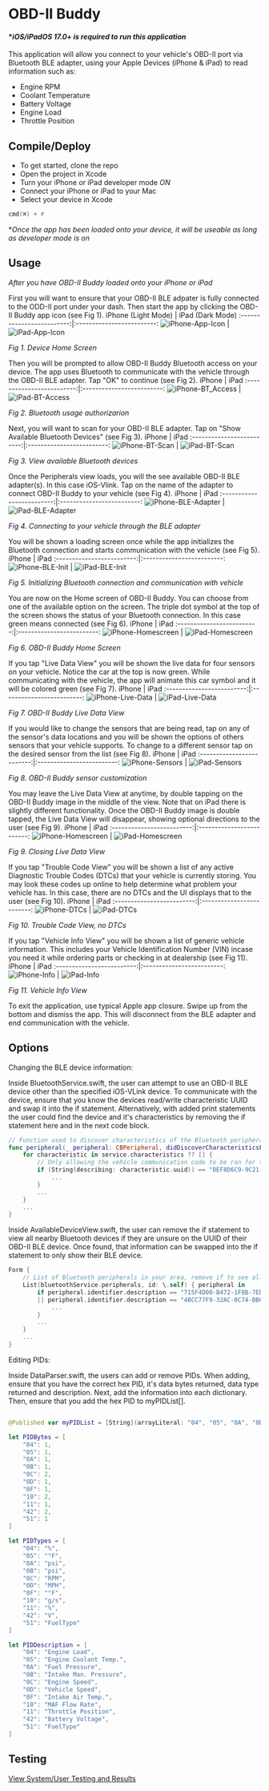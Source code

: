# OBD-II Buddy
#### **iOS/iPadOS 17.0+ is required to run this application*

This application will allow you connect to your vehicle's OBD-II port via Bluetooth BLE adapter, using your Apple Devices (iPhone & iPad) to read information such as:
- Engine RPM
- Coolant Temperature
- Battery Voltage
- Engine Load
- Throttle Position

## Compile/Deploy

- To get started, clone the repo
- Open the project in Xcode
- Turn your iPhone or iPad developer mode *ON*
- Connect your iPhone or iPad to your Mac
- Select your device in Xcode

```Swift
cmd(⌘) + r
```
**Once the app has been loaded onto your device, it will be useable as long as developer mode is on*

## Usage
*After you have OBD-II Buddy loaded onto your iPhone or iPad*

First you will want to ensure that your OBD-II BLE adpater is fully connected to the ODD-II port under your dash. Then start the app by clicking the OBD-II Buddy app icon (see Fig 1).
iPhone (Light Mode) | iPad (Dark Mode)
:-------------------------:|:-------------------------:
![iPhone-App-Icon](https://github.com/rbsquires/CSU-Capstone-Project/blob/main/media/images/OBD-II%20Buddy%20Pictures/iPhone/iPhone%20App%20Icon.png) | ![iPad-App-Icon](https://github.com/rbsquires/CSU-Capstone-Project/blob/main/media/images/OBD-II%20Buddy%20Pictures/iPad/iPad%20App%20Icon.png)

*Fig 1. Device Home Screen*

Then you will be prompted to allow OBD-II Buddy Bluetooth access on your device. The app uses Bluetooth to communicate with the vehicle through the OBD-II BLE adapter. Tap "OK" to continue (see Fig 2).
iPhone | iPad
:-------------------------:|:-------------------------:
![iPhone-BT_Access](https://github.com/rbsquires/CSU-Capstone-Project/blob/main/media/images/OBD-II%20Buddy%20Pictures/iPhone/iPhone%20Bluetooth%20Access.png) | ![iPad-BT-Access](https://github.com/rbsquires/CSU-Capstone-Project/blob/main/media/images/OBD-II%20Buddy%20Pictures/iPad/iPad%20Bluetooth%20Access.png)

*Fig 2. Bluetooth usage authorizarion*

Next, you will want to scan for your OBD-II BLE adapter. Tap on "Show Available Bluetooth Devices" (see Fig 3).
iPhone | iPad
:-------------------------:|:-------------------------:
![iPhone-BT-Scan](https://github.com/rbsquires/CSU-Capstone-Project/blob/main/media/images/OBD-II%20Buddy%20Pictures/iPhone/iPhone%20Main%20Menu.png) | ![iPad-BT-Scan](https://github.com/rbsquires/CSU-Capstone-Project/blob/main/media/images/OBD-II%20Buddy%20Pictures/iPad/iPad%20Main%20Menu.png)

*Fig 3. View available Bluetooth devices*

Once the Peripherals view loads, you will the see available OBD-II BLE adapter(s). In this case iOS-Vlink. Tap on the name of the adapter to connect OBD-II Buddy to your vehicle (see Fig 4).
iPhone | iPad
:-------------------------:|:-------------------------:
![iPhone-BLE-Adapter](https://github.com/rbsquires/CSU-Capstone-Project/blob/main/media/images/OBD-II%20Buddy%20Pictures/iPhone/iPhone%20Bluetooth%20Device.png) | ![iPad-BLE-Adapter](https://github.com/rbsquires/CSU-Capstone-Project/blob/main/media/images/OBD-II%20Buddy%20Pictures/iPad/iPad%20Bluetooth%20Device.png)

*Fig 4. Connecting to your vehicle through the BLE adapter*

You will be shown a loading screen once while the app initializes the Bluetooth connection and starts communication with the vehicle (see Fig 5).
iPhone | iPad
:-------------------------:|:-------------------------:
![iPhone-BLE-Init](https://github.com/rbsquires/CSU-Capstone-Project/blob/main/media/images/OBD-II%20Buddy%20Pictures/iPhone/iPhone%20Initializing%20Bluetooth.png) | ![iPad-BLE-Init](https://github.com/rbsquires/CSU-Capstone-Project/blob/main/media/images/OBD-II%20Buddy%20Pictures/iPad/iPad%20Initializing%20Bluetooth.png)

*Fig 5. Initializing Bluetooth connection and communication with vehicle*

You are now on the Home screen of OBD-II Buddy. You can choose from one of the available option on the screen. The triple dot symbol at the top of the screen shows the status of your Bluetooth connection. In this case green means connected (see Fig 6).
iPhone | iPad
:-------------------------:|:-------------------------:
![iPhone-Homescreen](https://github.com/rbsquires/CSU-Capstone-Project/blob/main/media/images/OBD-II%20Buddy%20Pictures/iPhone/iPhone%20Connected%20Bluetooth.png) | ![iPad-Homescreen](https://github.com/rbsquires/CSU-Capstone-Project/blob/main/media/images/OBD-II%20Buddy%20Pictures/iPad/iPad%20Connected%20Bluetooth.png)

*Fig 6. OBD-II Buddy Home Screen*

If you tap "Live Data View" you will be shown the live data for four sensors on your vehicle. Notice the car at the top is now green. While communicating with the vehicle, the app will animate this car symbol and it will be colored green (see Fig 7).
iPhone | iPad
:-------------------------:|:-------------------------:
![iPhone-Live-Data](https://github.com/rbsquires/CSU-Capstone-Project/blob/main/media/images/OBD-II%20Buddy%20Pictures/iPhone/iPhone%20Live%20Data.png) | ![iPad-Live-Data](https://github.com/rbsquires/CSU-Capstone-Project/blob/main/media/images/OBD-II%20Buddy%20Pictures/iPad/iPad%20Live%20Data.png)

*Fig 7. OBD-II Buddy Live Data View*

If you would like to change the sensors that are being read, tap on any of the sensor's data locations and you will be shown the options of others sensors that your vehicle supports. To change to a different sensor tap on the desired sensor from the list (see Fig 8).
iPhone | iPad
:-------------------------:|:-------------------------:
![iPhone-Sensors](https://github.com/rbsquires/CSU-Capstone-Project/blob/main/media/images/OBD-II%20Buddy%20Pictures/iPhone/iPhone%20Sensor%20Select.png) | ![iPad-Sensors](https://github.com/rbsquires/CSU-Capstone-Project/blob/main/media/images/OBD-II%20Buddy%20Pictures/iPad/iPad%20Sensor%20Select.png)

*Fig 8. OBD-II Buddy sensor customization*

You may leave the Live Data View at anytime, by double tapping on the OBD-II Buddy image in the middle of the view. Note that on iPad there is slightly different functionality. Once the OBD-II Buddy image is double tapped, the Live Data View will disappear, showing optional directions to the user (see Fig 9).
iPhone | iPad
:-------------------------:|:-------------------------:
![iPhone-Homescreen](https://github.com/rbsquires/CSU-Capstone-Project/blob/main/media/images/OBD-II%20Buddy%20Pictures/iPhone/iPhone%20Connected%20Bluetooth.png) | ![iPad-Homescreen](https://github.com/rbsquires/CSU-Capstone-Project/blob/main/media/images/OBD-II%20Buddy%20Pictures/iPad/iPad%20Home%20Screen.png)

*Fig 9. Closing Live Data View*

If you tap "Trouble Code View" you will be shown a list of any active Diagnostic Trouble Codes (DTCs) that your vehicle is currently storing. You may look these codes up online to help determine what problem your vehicle has. In this case, there are no DTCs and the UI displays that to the user (see Fig 10).
iPhone | iPad
:-------------------------:|:-------------------------:
![iPhone-DTCs](https://github.com/rbsquires/CSU-Capstone-Project/blob/main/media/images/OBD-II%20Buddy%20Pictures/iPhone/iPhone%20No%20Trouble%20Codes.png) | ![iPad-DTCs](https://github.com/rbsquires/CSU-Capstone-Project/blob/main/media/images/OBD-II%20Buddy%20Pictures/iPad/iPad%20No%20Trouble%20Codes.png)

*Fig 10. Trouble Code View, no DTCs*

If you tap "Vehicle Info View" you will be shown a list of generic vehicle information. This includes your Vehicle Identification Number (VIN) incase you need it while ordering parts or checking in at dealership (see Fig 11).
iPhone | iPad
:-------------------------:|:-------------------------:
![iPhone-Info](https://github.com/rbsquires/CSU-Capstone-Project/blob/main/media/images/OBD-II%20Buddy%20Pictures/iPhone/iPhone%20Vehicle%20Info.png) | ![iPad-Info](https://github.com/rbsquires/CSU-Capstone-Project/blob/main/media/images/OBD-II%20Buddy%20Pictures/iPad/iPad%20Vehicle%20Info.png)

*Fig 11. Vehicle Info View*

To exit the application, use typical Apple app closure. Swipe up from the bottom and dismiss the app. This will disconnect from the BLE adapter and end communication with the vehicle.

## Options
Changing the BLE device information:

Inside BluetoothService.swift, the user can attempt to use an OBD-II BLE device other than the specified iOS-VLink device. To communicate with the device, ensure that you know the devices read/write characteristic UUID and swap it into the if statement. Alternatively, with added print statements the user could find the device and it's characteristics by removing the if statement here and in the next code block.
```Swift
// Function used to discover characteristics of the Bluetooth peripherals in your area
func peripheral(_ peripheral: CBPeripheral, didDiscoverCharacteristicsFor service: CBService, error: Error?) {
    for characteristic in service.characteristics ?? [] {
        // Only allowing the vehicle communication code to be ran for the iOS-Vlink BLE device
        if (String(describing: characteristic.uuid)) == "BEF8D6C9-9C21-4C9E-B632-BD58C1009F9F" {
            ...
        }
        ...
    }
    ...
}
```

Inside AvailableDeviceView.swift, the user can remove the if statement to view all nearby Bluetooth devices if they are unsure on the UUID of their OBD-II BLE device. Once found, that information can be swapped into the if statement to only show their BLE device.
```Swift
Form {
    // List of Bluetooth peripherals in your area, remove if to see all devices
    List(bluetoothService.peripherals, id: \.self) { peripheral in
        if peripheral.identifier.description == "715F4D00-B472-1F8B-7ED0-4F10B542017E" 
        || peripheral.identifier.description == "4BCC77F9-32AC-0C74-BB65-365ECF59F447" {
            ...
        }
        ...
    }
    ...
}
```

Editing PIDs:

Inside DataParser.swift, the users can add or remove PIDs. When adding, ensure that you have the correct hex PID, it's data bytes returned, data type returned and description. Next, add the information into each dictionary. Then, ensure that you add the hex PID to myPIDList[].

```Swift

@Published var myPIDList = [String](arrayLiteral: "04", "05", "0A", "0B", "0C", "0D", "0F", "10", "11", "42", "51")

let PIDBytes = [
    "04": 1,
    "05": 1,
    "0A": 1,
    "0B": 1,
    "0C": 2,
    "0D": 1,
    "0F": 1,
    "10": 2,
    "11": 1,
    "42": 2,
    "51": 1
]

let PIDTypes = [
    "04": "%",
    "05": "°F",
    "0A": "psi",
    "0B": "psi",
    "0C": "RPM",
    "0D": "MPH",
    "0F": "°F",
    "10": "g/s",
    "11": "%",
    "42": "V",
    "51": "FuelType"
]

let PIDDescription = [
    "04": "Engine Load",
    "05": "Engine Coolant Temp.",
    "0A": "Fuel Pressure",
    "0B": "Intake Man. Pressure",
    "0C": "Engine Speed",
    "0D": "Vehicle Speed",
    "0F": "Intake Air Temp.",
    "10": "MAF Flow Rate",
    "11": "Throttle Position",
    "42": "Battery Voltage",
    "51": "FuelType"
]
```


## Testing

<a href="https://github.com/rbsquires/CSU-Capstone-Project/blob/main/docs/OBD-II%20Test%20Plan.md" target="_blank">View System/User Testing and Results</a>

